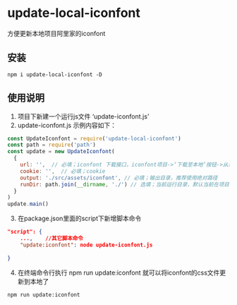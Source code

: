# update-local-iconfont
方便更新本地项目阿里家的iconfont

## 安装
```
npm i update-local-iconfont -D
```

## 使用说明
1. 项目下新建一个运行js文件 ‘update-iconfont.js’
2. update-iconfont.js 示例内容如下：

```javascript
const UpdateIconfont = require('update-local-iconfont')
const path = require('path')
const update = new UpdateIconfont(
  {
    url: '',  // 必填；iconfont 下载接口，iconfont项目->‘下载至本地’按钮->从浏览器控制台获取没完整请求url，和完整cookie
    cookie: '',  // 必填；cookie
    output: './src/assets/iconfont', // 必填；输出目录，推荐使用绝对路径
    runDir: path.join(__dirname, './') // 选填；当前运行目录，默认当前在项目根目录
  }
)
update.main()

```
3. 在package.json里面的script下新增脚本命令

```json
"script": {
    ...,    //其它脚本命令
    "update:iconfont": node update-iconfont.js
    
}
```

4. 在终端命令行执行 npm run update:iconfont 就可以将iconfont的css文件更新到本地了

```
npm run update:iconfont
```